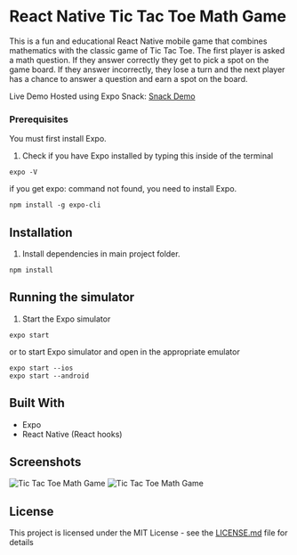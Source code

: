 # React Native Tic Tac Toe Math Game

This is a fun and educational React Native mobile game that combines mathematics with the classic game of Tic Tac Toe. The first player is asked a math question. If they answer correctly they get to pick a spot on the game board. If they answer incorrectly, they lose a turn and the next player has a chance to answer a question and earn a spot on the board.

Live Demo Hosted using Expo Snack: [Snack Demo](https://snack.expo.io/@rdotsilva/tictactoemath "Snack Demo")

### Prerequisites

You must first install Expo.

1. Check if you have Expo installed by typing this inside of the terminal

```
expo -V
```

if you get expo: command not found, you need to install Expo.

```
npm install -g expo-cli
```

## Installation

1. Install dependencies in main project folder.

```
npm install
```

## Running the simulator

1. Start the Expo simulator

```
expo start
```

or to start Expo simulator and open in the appropriate emulator

```
expo start --ios
expo start --android
```

## Built With

- Expo
- React Native (React hooks)

## Screenshots

![Tic Tac Toe Math Game](https://i.imgur.com/FN3BWCF.jpg "Tic Tac Toe Math Game")
![Tic Tac Toe Math Game](https://i.imgur.com/G3dbPxd.jpg "Tic Tac Toe Math Game")

## License

This project is licensed under the MIT License - see the [LICENSE.md](LICENSE.md) file for details
